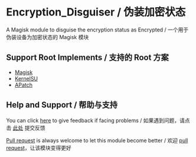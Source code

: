 
# Encryption_Disguiser / 伪装加密状态

A Magisk module to disguise the encryption status as Encrypted / 一个用于伪装设备为加密状态的 Magisk 模块

## Support Root Implements / 支持的 Root 方案

- [Magisk](https://github.com/topjohnwu/Magisk)
- [KernelSU](https://github.com/tiann/KernelSU)
- [APatch](https://github.com/bmax121/APatch) 

## Help and Support / 帮助与支持

You can click [here](https://github.com/Astoritin/Encryption_Disguiser/issues) to give feedback if facing problems / 如果遇到问题，请点击 [此处](https://github.com/Astoritin/Encryption_Disguiser/issues) 提交反馈

[Pull request](https://github.com/Astoritin/Encryption_Disguiser/pulls) is always welcome to let this module become better / 欢迎 [pull request](https://github.com/Astoritin/Encryption_Disguiser/pulls)，让该模块变得更好
